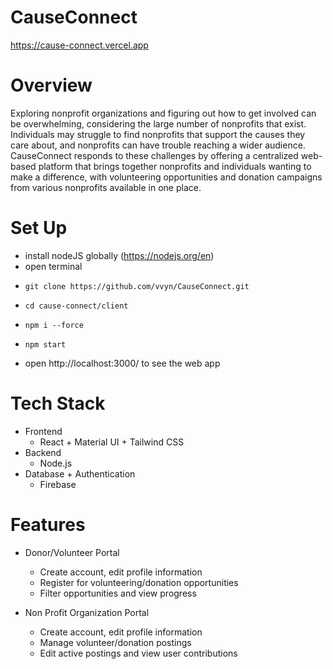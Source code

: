 # CauseConnect
https://cause-connect.vercel.app

# Overview
Exploring nonprofit organizations and figuring out how to get involved can be overwhelming, considering the large number of nonprofits that exist. Individuals may struggle to find nonprofits that support the causes they care about, and nonprofits can have trouble reaching a wider audience. CauseConnect responds to these challenges by offering a centralized web-based platform that brings together nonprofits and individuals wanting to make a difference, with volunteering opportunities and donation campaigns from various nonprofits available in one place.

# Set Up
- install nodeJS globally (https://nodejs.org/en)
- open terminal
-     git clone https://github.com/vvyn/CauseConnect.git
-     cd cause-connect/client
-     npm i --force
-     npm start
- open http://localhost:3000/ to see the web app
​

# Tech Stack
- Frontend
    - React + Material UI + Tailwind CSS
- Backend
    - Node.js
- Database + Authentication
    - Firebase

# Features
- Donor/Volunteer Portal​
    - Create account, edit profile information​
    - Register for volunteering/donation opportunities​
    - Filter opportunities and view progress​

- Non Profit Organization Portal​
    - Create account, edit profile information​
    - Manage volunteer/donation postings​
    - Edit active postings and view user contributions​
